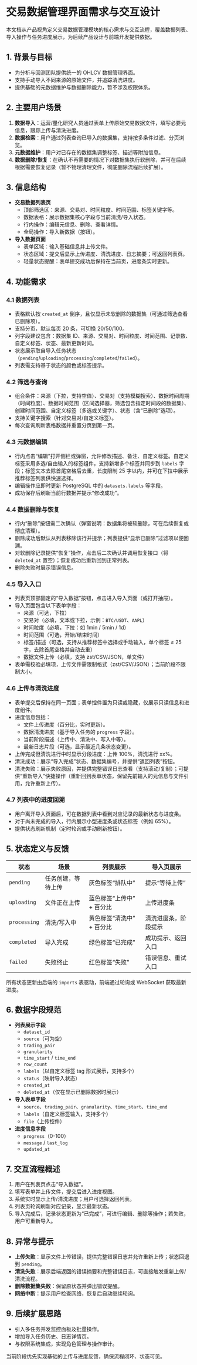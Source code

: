 # 交易数据管理界面需求与交互设计

本文档从产品视角定义交易数据管理模块的核心需求与交互流程，覆盖数据列表、导入操作与任务进度展示，为后续产品设计与前端开发提供依据。

## 1. 背景与目标

- 为分析与回测团队提供统一的 OHLCV 数据管理界面。
- 支持手动导入不同来源的原始文件，并追踪清洗进度。
- 提供基础的元数据维护与数据删除能力，暂不涉及权限体系。

## 2. 主要用户场景

1. **数据导入**：运营/量化研究人员通过表单上传原始交易数据文件，填写必要元信息，跟踪上传与清洗进度。
2. **数据检索**：用户通过列表查询已导入的数据集，支持按多条件过滤、分页浏览。
3. **元数据维护**：用户对已存在的数据集调整标签、描述等附加信息。
4. **数据删除/恢复**：在确认不再需要的情况下对数据集执行软删除，并可在后续根据需要恢复记录（暂不物理清理文件，彻底删除流程后续扩展）。

## 3. 信息结构

- **交易数据列表页**
  - 顶部筛选区：来源、交易对、时间粒度、时间范围、标签关键字等。
  - 数据表格：展示数据集核心字段与当前清洗/导入状态。
  - 行内操作：编辑元信息、删除、查看详情。
  - 全局操作：导入新数据（按钮）。
- **导入数据页面**
  - 表单区域：输入基础信息并上传文件。
  - 状态区域：提交后显示上传进度、清洗进度、日志摘要；可返回列表页。
  - 轻量状态提醒：表单提交成功后保持在当前页，进度条实时更新。

## 4. 功能需求

### 4.1 数据列表

- 表格默认按 `created_at` 倒序，且仅显示未软删除的数据集（可通过筛选查看已删除项）。
- 支持分页，默认每页 20 条，可切换 20/50/100。
- 列字段建议包含：数据集 ID、来源、交易对、时间粒度、时间范围、记录数、自定义标签、状态、最新更新时间。
- 状态展示取自导入任务状态（`pending`/`uploading`/`processing`/`completed`/`failed`）。
- 列表需支持基于状态的颜色或标签提示。

### 4.2 筛选与查询

- 组合条件：来源（下拉，支持空值）、交易对（支持模糊搜索）、数据时间周期（时间粒度）、数据时间范围（区间选择器，筛选包含指定时间段的数据集）、创建时间范围、自定义标签（多选或关键字）、状态（含“已删除”选项）。
- 支持关键字搜索（针对交易对/自定义标签）。
- 每次查询刷新表格数据并重置分页到第一页。

### 4.3 元数据编辑

- 行内点击“编辑”打开侧栏或弹窗，允许修改描述、备注、自定义标签。自定义标签采用多选/自由输入的标签组件，支持新增多个标签并同步到 `labels` 字段；标签文本去除首尾空格后去重，长度限制 25 字以内，并可在下拉中展示推荐标签列表供快速选择。
- 编辑操作应即时更新 PostgreSQL 中的 `datasets.labels` 等字段。
- 成功保存后刷新当前行数据并提示“修改成功”。

### 4.4 数据删除与恢复

- 行内“删除”按钮需二次确认（弹窗说明：数据集将被软删除，可在后续恢复或彻底清理）。
- 删除成功后默认从列表移除该行并提示；列表提供“显示已删除”过滤项以便回溯。
- 对软删除记录提供“恢复”操作，点击后二次确认并调用恢复接口（将 `deleted_at` 置空）；恢复成功后重新回到正常列表。
- 删除失败时展示错误信息。

### 4.5 导入入口

- 列表页顶部固定的“导入数据”按钮，点击进入导入页面（或打开抽屉）。
- 导入页面包含以下表单字段：
  - 来源（可选，下拉）
  - 交易对（必填，文本或下拉，示例：`BTC/USDT`、`AAPL`）
  - 时间粒度（必填，下拉：如 1min / 5min / 1d）
  - 时间范围（可选，开始/结束时间）
  - 标签/描述（可选，支持从推荐标签中选择或手动输入，单个标签 ≤ 25 字，去除首尾空格并自动去重）
  - 数据文件上传（必填，支持 zst/CSV/JSON，单文件）
- 表单需校验必填项，上传文件需限制格式（zst/CSV/JSON）；当前阶段不限制大小。

### 4.6 上传与清洗进度

- 表单提交后保持在同一页面；表单控件置为只读或隐藏，仅展示只读信息和进度组件。
- 进度信息包括：
  - 文件上传进度（百分比，实时更新）。
  - 数据清洗进度（基于导入任务的 `progress` 字段）。
  - 当前阶段描述（上传中、清洗中、写入中等）。
  - 最新日志片段（可选，显示最近几条状态变更）。
- 上传完成但清洗进行中时显示分段进度：上传 100%，清洗进行 xx%。
- 清洗成功：展示“导入完成”状态、数据集编号，并提供“返回列表”按钮。
- 清洗失败：展示失败原因，并提供完整错误日志查看（支持滚动/复制）；可提供“重新导入”快捷操作（重新回到表单状态，保留先前输入的元信息与文件引用，允许重新上传）。

### 4.7 列表中的进度回溯

- 用户离开导入页面后，可在数据列表中看到对应记录的最新状态与进度条。
- 对于尚未完成的导入，行内展示小型进度条或状态标签（例如 65%）。
- 提供状态刷新机制（定时轮询或手动刷新按钮）。

## 5. 状态定义与反馈

| 状态 | 场景 | 列表展示 | 导入页展示 |
| --- | --- | --- | --- |
| `pending` | 任务创建，等待上传 | 灰色标签“排队中” | 提示“等待上传” |
| `uploading` | 文件正在上传 | 蓝色标签“上传中” + 百分比 | 上传进度条 |
| `processing` | 清洗/写入中 | 黄色标签“清洗中” + 百分比 | 清洗进度条，阶段提示 |
| `completed` | 导入完成 | 绿色标签“已完成” | 成功提示、返回入口 |
| `failed` | 失败终止 | 红色标签“失败” | 错误信息、重试入口 |

所有状态更新由后端的 `imports` 表驱动，前端通过轮询或 WebSocket 获取最新进度。

## 6. 数据字段规范

- **列表展示字段**
  - `dataset_id`
  - `source`（可为空）
  - `trading_pair`
  - `granularity`
  - `time_start` / `time_end`
  - `row_count`
  - `labels`（以自定义标签 tag 形式展示，支持多个）
  - `status`（映射导入状态）
  - `created_at`
  - `deleted_at`（仅在显示已删除数据时展示）
- **导入表单字段**
  - `source`、`trading_pair`、`granularity`、`time_start`、`time_end`
  - `labels`（自定义标签输入，支持多个）
  - `file`（上传控件）
- **进度信息字段**
  - `progress`（0-100）
  - `message` / `last_log`
  - `updated_at`

## 7. 交互流程概述

1. 用户在列表页点击“导入数据”。
2. 填写表单并上传文件，提交后进入进度视图。
3. 系统实时显示上传/清洗进度；用户可选择返回列表。
4. 列表页轮询刷新对应记录，显示最新状态。
5. 导入完成后，记录状态更新为“已完成”，可进行编辑、删除等操作；若失败，用户可重新导入。

## 8. 异常与提示

- **上传失败**：显示文件上传错误，提供完整错误日志并允许重新上传；状态回退到 `pending`。
- **清洗失败**：展示后端返回的错误摘要和完整错误日志，可直接触发重新上传/清洗流程。
- **删除数据集失败**：保留原状态并弹出错误提醒。
- **网络中断**：提示用户检查网络，恢复后自动继续轮询。

## 9. 后续扩展思路

- 引入多任务并发监控面板及批量操作。
- 增加导入任务历史、日志详情页。
- 与权限系统集成，实现角色管理与操作审计。

当前阶段优先实现基础的上传与进度反馈，确保流程闭环、状态可见。
